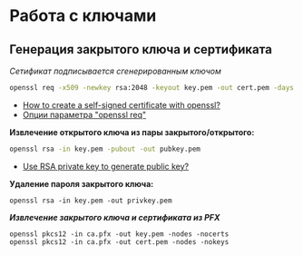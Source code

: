 # Работа с ключами

## Генерация закрытого ключа и сертификата

*Сетификат подписывается сгенерированным ключом*

```bash
openssl req -x509 -newkey rsa:2048 -keyout key.pem -out cert.pem -days 365
```

- [How to create a self-signed certificate with openssl?](https://stackoverflow.com/questions/10175812/how-to-create-a-self-signed-certificate-with-openssl)
- [Опции параметра "openssl req"](https://linux.die.net/man/1/req)


**Извлечение открытого ключа из пары закрытого/открытого:**

```bash
openssl rsa -in key.pem -pubout -out pubkey.pem
```

- [Use RSA private key to generate public key?](https://stackoverflow.com/questions/5244129/use-rsa-private-key-to-generate-public-key)


**Удаление пароля закрытого ключа:**

```
openssl rsa -in key.pem -out privkey.pem
```

***Извлечение закрытого ключа и сертификата из PFX***

```shell
openssl pkcs12 -in ca.pfx -out key.pem -nodes -nocerts
openssl pkcs12 -in ca.pfx -out cert.pem -nodes -nokeys
```

